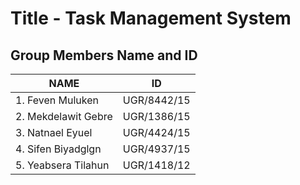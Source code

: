 # Title - Task Management System
## Group Members Name and ID
| NAME                 | ID            |
| ---------------------| ------------- |
| 1. Feven Muluken     | UGR/8442/15   |
| 2. Mekdelawit Gebre  | UGR/1386/15   |
| 3. Natnael Eyuel     | UGR/4424/15   |
| 4. Sifen Biyadglgn   | UGR/4937/15   |
| 5. Yeabsera Tilahun  | UGR/1418/12   |
